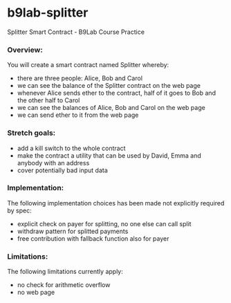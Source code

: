 # b9lab-splitter
Splitter Smart Contract - B9Lab Course Practice

### Overview: 
You will create a smart contract named Splitter whereby:
* there are three people: Alice, Bob and Carol
* we can see the balance of the Splitter contract on the web page
* whenever Alice sends ether to the contract, half of it goes to Bob and the other half to Carol
* we can see the balances of Alice, Bob and Carol on the web page
* we can send ether to it from the web page

### Stretch goals:
* add a kill switch to the whole contract
* make the contract a utility that can be used by David, Emma and anybody with an address
* cover potentially bad input data

### Implementation:
The following implementation choices has been made not explicitly required by spec:
* explicit check on payer for splitting, no one else can call split
* withdraw pattern for splitted payments
* free contribution with fallback function also for payer

### Limitations:
The following limitations currently apply:
* no check for arithmetic overflow
* no web page
